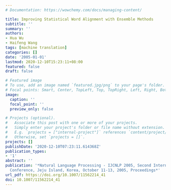 ```yaml
---
# Documentation: https://wowchemy.com/docs/managing-content/

title: Improving Statistical Word Alignment with Ensemble Methods
subtitle: ''
summary: ''
authors:
- Hua Wu
- Haifeng Wang
tags: [machine translation]
categories: []
date: '2005-01-01'
lastmod: 2020-12-10T15:23:11+08:00
featured: false
draft: false

# Featured image
# To use, add an image named `featured.jpg/png` to your page's folder.
# Focal points: Smart, Center, TopLeft, Top, TopRight, Left, Right, BottomLeft, Bottom, BottomRight.
image:
  caption: ''
  focal_point: ''
  preview_only: false

# Projects (optional).
#   Associate this post with one or more of your projects.
#   Simply enter your project's folder or file name without extension.
#   E.g. `projects = ["internal-project"]` references `content/project/deep-learning/index.md`.
#   Otherwise, set `projects = []`.
projects: []
publishDate: '2020-12-10T07:23:11.614368Z'
publication_types:
- '1'
abstract: ''
publication: '*Natural Language Processing - IJCNLP 2005, Second International Joint
  Conference, Jeju Island, Korea, October 11-13, 2005, Proceedings*'
url_pdf: https://doi.org/10.1007/11562214_41
doi: 10.1007/11562214_41
---
```

